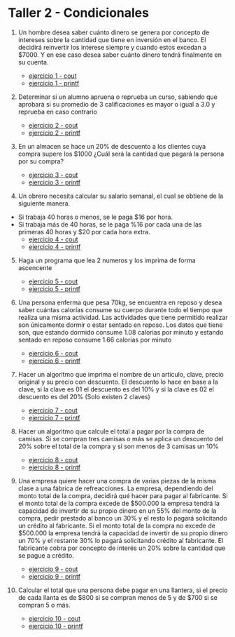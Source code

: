 # Taller 2 - Condicionales

1. Un hombre desea saber cuánto dinero se genera por concepto de intereses sobre la cantidad que tiene en inversión en el banco. El decidirá reinvertir los interese siempre y cuando estos excedan a $7000. Y en ese caso desea saber cuánto dinero tendrá finalmente en su cuenta.
	- [ejercicio 1 - cout](ejercicio_1_cout.cpp)
	- [ejercicio 1 - printf](ejercicio_1_printf.cpp)


2. Determinar si un alumno apruena o reprueba un curso, sabiendo que aprobará si su promedio de 3 calificaciones es mayor o igual a 3.0 y reprueba en caso contrario
	- [ejercicio 2 - cout](ejercicio_2_cout.cpp)
	- [ejercicio 2 - printf](ejercicio_2_printf.cpp)


3. En un almacen se hace un 20% de descuento a los clientes cuya compra supere los $1000 ¿Cuál será la cantidad que pagará la persona por su compra?
	- [ejercicio 3 - cout](ejercicio_3_cout.cpp)
	- [ejercicio 3 - printf](ejercicio_3_printf.cpp)


4. Un obrero necesita calcular su salario semanal, el cual se obtiene de la siguiente manera.
- Si trabaja 40 horas o menos, se le paga $16 por hora.
- Si trabaja más de 40 horas, se le paga %16 por cada una de las primeras 40 horas y $20 por cada hora extra.
	- [ejercicio 4 - cout](ejercicio_4_cout.cpp)
	- [ejercicio 4 - printf](ejercicio_4_printf.cpp)


5. Haga un programa que lea 2 numeros y los imprima de forma ascencente
	- [ejercicio 5 - cout](ejercicio_5_cout.cpp)
	- [ejercicio 5 - printf](ejercicio_5_printf.cpp)


6. Una persona enferma que pesa 70kg, se encuentra en reposo y desea saber cuántas calorías consume su cuerpo durante todo el tiempo que realiza una misma actividad. Las actividades que tiene permitido realizar son únicamente dormir o estar sentado en reposo.
Los datos que tiene son, que estando dormido consume 1.08 calorias por minuto y estando sentado en reposo consume 1.66 calorias por minuto
	- [ejercicio 6 - cout](ejercicio_6_cout.cpp)
	- [ejercicio 6 - printf](ejercicio_6_printf.cpp)


7. Hacer un algoritmo que imprima el nombre de un artículo, clave, precio original  y su precio con descuento.
El descuento lo hace en base a la clave, si la clave es 01 el descuento es del 10% y si la clave es 02 el descuento es del 20% (Solo existen 2 claves)
	- [ejercicio 7 - cout](ejercicio_7_cout.cpp)
	- [ejercicio 7 - printf](ejercicio_7_printf.cpp)


8. Hacer un algoritmo que calcule el total a pagar por la compra de camisas.
Si se compran tres camisas o más se aplica un descuento del 20% sobre el total de la compra y si son menos de 3 camisas un 10%
	- [ejercicio 8 - cout](ejercicio_8_cout.cpp)
	- [ejercicio 8 - printf](ejercicio_8_printf.cpp)


9. Una empresa quiere hacer una compra de varias piezas de la misma clase a una fábrica de refreacciones.
La empresa, dependiendo del monto total de la compra, decidirá qué hacer para pagar al fabricante.
Si el monto total de la compra excede de $500.000 la  empresa tendrá la capacidad de invertir de su propio dinero en un 55% del monto de la compra, pedir prestado al banco un 30%  y el resto lo pagará solicitando un crédito al fabricante.
Si el monto total de la compra no excede de $500.000 la empresa tendrá la capacidad de invertir de su propio dinero un 70% y el restante 30% lo pagará solicitando crédito al fabricante.
El fabricante cobra por concepto de interés un 20% sobre la cantidad que se pague a crédito. 
	- [ejercicio 9 - cout](ejercicio_9_cout.cpp)
	- [ejercicio 9 - printf](ejercicio_9_printf.cpp)


10. Calcular el total que una persona debe pagar en una llantera, si el precio de cada llanta es de $800 si se compran menos de 5 y de $700 si se compran 5 o más.
	- [ejercicio 10 - cout](ejercicio_10_cout.cpp)
	- [ejercicio 10 - printf](ejercicio_10_printf.cpp)
